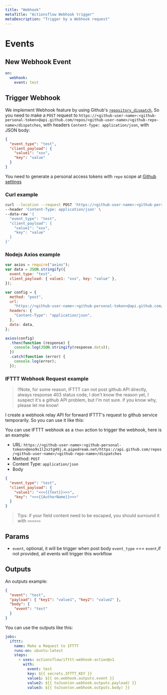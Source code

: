 ```yaml
---
title: "Webhook"
metaTitle: "Actionsflow Webhook trigger"
metaDescription: "Trigger by a Webhook request"
---
```


# Events

## New Webhook Event

```yaml
on:
  webhook:
    event: test
```

## Trigger Webhook

We implement Webhook feature by using Github's [`repository_dispatch`](https://docs.github.com/en/actions/reference/events-that-trigger-workflows#repository_dispatch), So you need to make a `POST` request to `https://<github-user-name>:<github-personal-token>@api.github.com/repos/<github-user-name>/<github-repo-name>/dispatches`, with headers `Content-Type: application/json`, with JSON body:

```json
{
  "event_type": "test",
  "client_payload": {
    "value1": "xxx",
    "key": "value"
  }
}
```

You need to generate a personal access tokens with `repo` scope at [Github settings](https://github.com/settings/tokens)

### Curl example

```bash
curl --location --request POST 'https://<github-user-name>:<github-personal-token>@api.github.com/repos/<github-user-name>/<github-repo-name>/dispatches' \
--header 'Content-Type: application/json' \
--data-raw '{
  "event_type": "test",
  "client_payload": {
    "value1": "xxx",
    "key": "value"
  }
}'
```

### Nodejs Axios example

```javascript
var axios = require("axios");
var data = JSON.stringify({
  event_type: "test",
  client_payload: { value1: "xxx", key: "value" },
});

var config = {
  method: "post",
  url:
    "https://<github-user-name>:<github-personal-token>@api.github.com/repos/<github-user-name>/<github-repo-name>/dispatches",
  headers: {
    "Content-Type": "application/json",
  },
  data: data,
};

axios(config)
  .then(function (response) {
    console.log(JSON.stringify(response.data));
  })
  .catch(function (error) {
    console.log(error);
  });
```

### IFTTT Webhook Request example

> !!Note, for some reason, IFTTT can not post github API directly, always response 403 status code, I don't know the reason yet, I suspect it's a github API problem, but I'm not sure. if you know why, please let me know!

I create a webhook relay API for forward IFTTT's request to github service temporarily. So you can use it like this:

You can use IFTTT webhook as a `then` action to trigger the webhook, here is an example:

- URL: `https://<github-user-name>:<github-personal-token>@eno9s1l2xztg49j.m.pipedream.net/https://api.github.com/repos/<github-user-name>/<github-repo-name>/dispatches`
- Method: `POST`
- Content Type: `application/json`
- Body

```json
{
  "event_type": "test",
  "client_payload": {
    "value1": "<<<{{Text}}>>>",
    "key": "<<<{{AuthorName}}>>>"
  }
}
```

> Tips: if your field content need to be escaped, you should surround it with `<<<>>>`

## Params

- `event`, optional, it will be trigger when post body `event_type` === `event`,if not provided, all events will trigger this workflow

## Outputs

An outputs example:

```json
{
  "event": "test",
  "payload": { "key1": "value1", "key2": "value2" },
  "body": {
    "event": "test"
  }
}
```

You can use the outputs like this:

```yaml
jobs:
  ifttt:
    name: Make a Request to IFTTT
    runs-on: ubuntu-latest
    steps:
      - uses: actionsflow/ifttt-webhook-action@v1
        with:
          event: test
          key: ${{ secrets.IFTTT_KEY }}
          value1: ${{ on.webhook.outputs.event }}
          value2: ${{ toJson(on.webhook.outputs.payload) }}
          value3: ${{ toJson(on.webhook.outputs.body) }}
```

